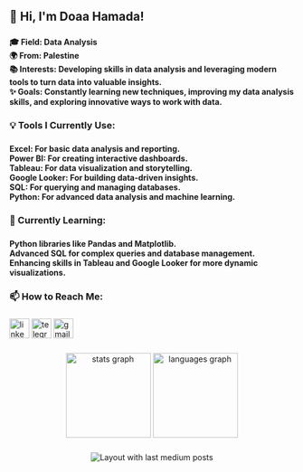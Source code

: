  <h2 align="left">👋 Hi, I'm Doaa Hamada!</h2>

###

<h4 align="left">🎓 Field: Data Analysis<br>🌍 From: Palestine<br>📚 Interests: Developing skills in data analysis and leveraging modern tools to turn data into valuable insights.<br>✨ Goals: Constantly learning new techniques, improving my data analysis skills, and exploring innovative ways to work with data.</h4>

###

<h3 align="left">💡 Tools I Currently Use:</h3>

###

<h4 align="left">Excel: For basic data analysis and reporting.<br>Power BI: For creating interactive dashboards.<br>Tableau: For data visualization and storytelling.<br>Google Looker: For building data-driven insights.<br>SQL: For querying and managing databases.<br>Python: For advanced data analysis and machine learning.</h4>

###

<h3 align="left">🌱 Currently Learning:</h3>

###

<h4 align="left">Python libraries like Pandas and Matplotlib.<br>Advanced SQL for complex queries and database management.<br>Enhancing skills in Tableau and Google Looker for more dynamic visualizations.</h4>

###

<h3 align="left">📫 How to Reach Me:</h3>

###

<div align="left">
  <img src="https://img.shields.io/static/v1?message=LinkedIn&logo=linkedin&label=&color=0077B5&logoColor=white&labelColor=&style=for-the-badge" height="35" alt="linkedin logo"  />
  <img src="https://img.shields.io/static/v1?message=Telegram&logo=telegram&label=&color=2CA5E0&logoColor=white&labelColor=&style=for-the-badge" height="35" alt="telegram logo"  />
  <img src="https://img.shields.io/static/v1?message=Gmail&logo=gmail&label=&color=D14836&logoColor=white&labelColor=&style=for-the-badge" height="35" alt="gmail logo"  />
</div>

###

<div align="center">
  <img src="https://github-readme-stats.vercel.app/api?username=doaa-hamada&hide_title=false&hide_rank=false&show_icons=true&include_all_commits=true&count_private=true&disable_animations=false&theme=dracula&locale=en&hide_border=false" height="150" alt="stats graph"  />
  <img src="https://github-readme-stats.vercel.app/api/top-langs?username=doaa-hamada&locale=en&hide_title=false&layout=compact&card_width=320&langs_count=5&theme=dracula&hide_border=false" height="150" alt="languages graph"  />
</div>

###

<div align="center">
  <img src="https://github-read-medium-git-main.pahlevikun.vercel.app/latest?limit=4" alt="Layout with last medium posts"  />
</div>

###
